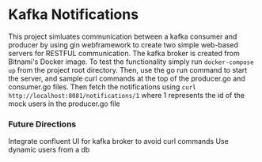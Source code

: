 # Kafka Notifications

This project simluates communication between a kafka consumer and producer by using gin webframework to create two simple web-based servers for RESTFUL communication. 
The kafka broker is created from Bitnami's Docker image. 
To test the functionality simply run `docker-compose up` from the project root directory.
Then, use the go run command to start the server, and sample curl commands at the top of the producer.go and consumer.go files.
Then fetch the notifications using `curl http://localhost:8081/notifications/1` where 1 represents the id of the mock users in the producer.go file

### Future Directions

Integrate confluent UI for kafka broker to avoid curl commands
Use dynamic users from a db
